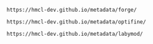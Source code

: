 ```
https://hmcl-dev.github.io/metadata/forge/
```

```
https://hmcl-dev.github.io/metadata/optifine/
```

```
https://hmcl-dev.github.io/metadata/labymod/
```